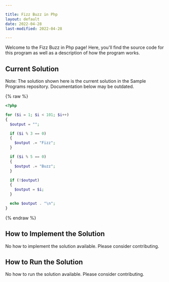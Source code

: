 ```yaml
---

title: Fizz Buzz in Php
layout: default
date: 2022-04-28
last-modified: 2022-04-28

---
```


Welcome to the Fizz Buzz in Php page! Here, you'll find the source code for this program as well as a description of how the program works.

## Current Solution

Note: The solution shown here is the current solution in the Sample Programs repository. Documentation below may be outdated.

{% raw %}

```Php
<?php

for ($i = 1; $i < 101; $i++)
{
  $output = "";

  if ($i % 3 == 0)
  {
    $output .= "Fizz";
  }

  if ($i % 5 == 0)
  {
    $output .= "Buzz";
  }

  if (!$output)
  {
    $output = $i;
  }

  echo $output . "\n";
}

```

{% endraw %}

## How to Implement the Solution

No how to implement the solution available. Please consider contributing.

## How to Run the Solution

No how to run the solution available. Please consider contributing.
